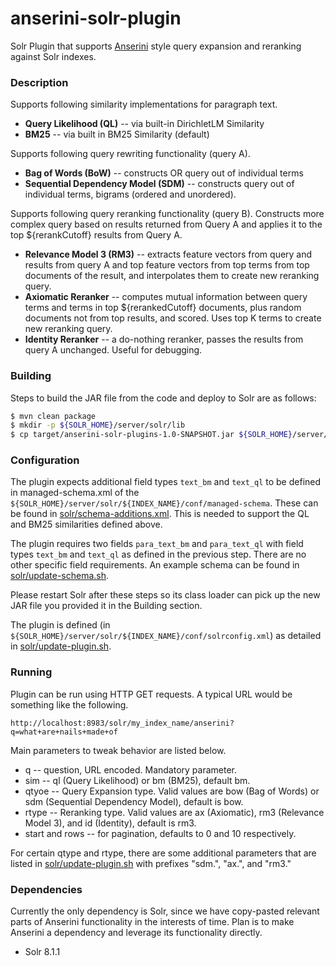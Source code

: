 # anserini-solr-plugin

Solr Plugin that supports [Anserini](https://github.com/castorini/anserini) style query expansion and reranking against Solr indexes.

### Description

Supports following similarity implementations for paragraph text.

* **Query Likelihood (QL)** -- via built-in DirichletLM Similarity
* **BM25** -- via built in BM25 Similarity (default)

Supports following query rewriting functionality (query A).

* **Bag of Words (BoW)** -- constructs OR query out of individual terms
* **Sequential Dependency Model (SDM)** -- constructs query out of individual terms, bigrams (ordered and unordered).

Supports following query reranking functionality (query B). Constructs more complex query based on results returned from Query A and applies it to the top ${rerankCutoff} results from Query A.

* **Relevance Model 3 (RM3)** -- extracts feature vectors from query and results from query A and top feature vectors from top terms from top documents of the result, and interpolates them to create new reranking query.
* **Axiomatic Reranker** -- computes mutual information between query terms and terms in top ${rerankedCutoff} documents, plus random documents not from top results, and scored. Uses top K terms to create new reranking query.
* **Identity Reranker** -- a do-nothing reranker, passes the results from query A unchanged. Useful for debugging.

### Building

Steps to build the JAR file from the code and deploy to Solr are as follows:

```bash
$ mvn clean package
$ mkdir -p ${SOLR_HOME}/server/solr/lib
$ cp target/anserini-solr-plugins-1.0-SNAPSHOT.jar ${SOLR_HOME}/server/solr/lib/
```

### Configuration

The plugin expects additional field types `text_bm` and `text_ql` to be defined in managed-schema.xml of the `${SOLR_HOME}/server/solr/${INDEX_NAME}/conf/managed-schema`. These can be found in [solr/schema-additions.xml](solr/schema-additions.xml). This is needed to support the QL and BM25 similarities defined above.

The plugin requires two fields `para_text_bm` and `para_text_ql` with field types `text_bm` and `text_ql` as defined in the previous step. There are no other specific field requirements. An example schema can be found in [solr/update-schema.sh](solr/update-schema.sh).

Please restart Solr after these steps so its class loader can pick up the new JAR file you provided it in the Building section.

The plugin is defined (in `${SOLR_HOME}/server/solr/${INDEX_NAME}/conf/solrconfig.xml`) as detailed in [solr/update-plugin.sh](solr/update-plugin.sh).

### Running

Plugin can be run using HTTP GET requests. A typical URL would be something like the following.

```
http://localhost:8983/solr/my_index_name/anserini?q=what+are+nails+made+of
```

Main parameters to tweak behavior are listed below.

* q -- question, URL encoded. Mandatory parameter.
* sim -- ql (Query Likelihood) or bm (BM25), default bm.
* qtyoe -- Query Expansion type. Valid values are bow (Bag of Words) or sdm (Sequential Dependency Model), default is bow.
* rtype -- Reranking type. Valid values are ax (Axiomatic), rm3 (Relevance Model 3), and id (Identity), default is rm3.
* start and rows -- for pagination, defaults to 0 and 10 respectively.

For certain qtype and rtype, there are some additional parameters that are listed in [solr/update-plugin.sh](solr/update-plugin.sh) with prefixes "sdm.", "ax.", and "rm3."

### Dependencies

Currently the only dependency is Solr, since we have copy-pasted relevant parts of Anserini functionality in the interests of time. Plan is to make Anserini a dependency and leverage its functionality directly.

* Solr 8.1.1


